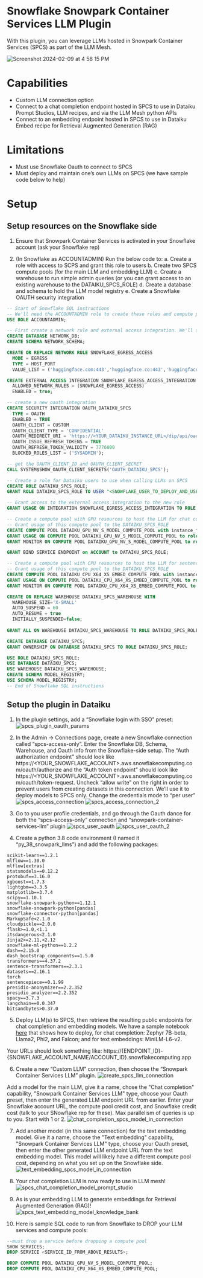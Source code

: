 # Snowflake Snowpark Container Services LLM Plugin

With this plugin, you can leverage LLMs hosted in Snowpark Container Services (SPCS) as part of the LLM Mesh.

![Screenshot 2024-02-09 at 4 58 15 PM](https://github.com/dataiku/dss-plugin-snowpark-container-services-llm/assets/22987725/155dc4dd-148f-484a-a6c5-6643a52b2b2c)

# Capabilities

- Custom LLM connection option
- Connect to a chat completion endpoint hosted in SPCS to use in Dataiku Prompt Studios, LLM recipes, and via the LLM Mesh python APIs
- Connect to an embedding endpoint hosted in SPCS to use in Dataiku Embed recipe for Retrieval Augmented Generation (RAG)

# Limitations

- Must use Snowflake Oauth to connect to SPCS
- Must deploy and maintain one’s own LLMs on SPCS (we have sample code below to help)

# Setup
## Setup resources on the Snowflake side
1. Ensure that Snowpark Container Services is activated in your Snowflake account (ask your Snowflake rep)

2. (In Snowflake as ACCOUNTADMIN) Run the below code to:
	a. Create a role with access to SCPS and grant this role to users
	b. Create two SPCS compute pools (for the main LLM and embedding LLM)
	c. Create a warehouse to run simple admin queries (or you can grant access to an existing warehouse to the DATAIKU_SPCS_ROLE)
	d. Create a database and schema to hold the LLM model registry
	e. Create a Snowflake OAUTH security integration  

``` sql
-- Start of Snowflake SQL instructions
-- We'll need the ACCOUNTADMIN role to create these roles and compute pools
USE ROLE ACCOUNTADMIN;

-- First create a network rule and external access integration. We'll store them in a dedicated DB/Schema
CREATE DATABASE NETWORK_DB;
CREATE SCHEMA NETWORK_SCHEMA;

CREATE OR REPLACE NETWORK RULE SNOWFLAKE_EGRESS_ACCESS
  MODE = EGRESS
  TYPE = HOST_PORT
  VALUE_LIST = ('huggingface.com:443','huggingface.co:443','huggingface.com:80','huggingface.co:80');

CREATE EXTERNAL ACCESS INTEGRATION SNOWFLAKE_EGRESS_ACCESS_INTEGRATION
  ALLOWED_NETWORK_RULES = (SNOWFLAKE_EGRESS_ACCESS)
  ENABLED = true;

-- create a new oauth integration
CREATE SECURITY INTEGRATION OAUTH_DATAIKU_SPCS
  TYPE = OAUTH
  ENABLED = TRUE
  OAUTH_CLIENT = CUSTOM
  OAUTH_CLIENT_TYPE = 'CONFIDENTIAL'
  OAUTH_REDIRECT_URI = 'https://<YOUR_DATAIKU_INSTANCE_URL>/dip/api/oauth2-callback'
  OAUTH_ISSUE_REFRESH_TOKENS = TRUE
  OAUTH_REFRESH_TOKEN_VALIDITY = 7776000
  BLOCKED_ROLES_LIST = ('SYSADMIN');

-- get the OAUTH_CLIENT_ID and OAUTH_CLIENT_SECRET
CALL SYSTEM$SHOW_OAUTH_CLIENT_SECRETS('OAUTH_DATAIKU_SPCS');

-- Create a role for Dataiku users to use when calling LLMs on SPCS
CREATE ROLE DATAIKU_SPCS_ROLE;
GRANT ROLE DATAIKU_SPCS_ROLE TO USER "<SNOWFLAKE_USER_TO_DEPLOY_AND_USE_MODELS>";

-- Grant access to the external access integration to the new role
GRANT USAGE ON INTEGRATION SNOWFLAKE_EGRESS_ACCESS_INTEGRATION TO ROLE DATAIKU_SPCS_ROLE;

-- Create a compute pool with GPU resources to host the LLM for chat completion. GPU_3 is the smallest type with GPUs
-- Grant usage of this compute pool to the DATAIKU_SPCS_ROLE
CREATE COMPUTE POOL DATAIKU_GPU_NV_S_MODEL_COMPUTE_POOL with instance_family=GPU_NV_S min_nodes=1 max_nodes=1;
GRANT USAGE ON COMPUTE POOL DATAIKU_GPU_NV_S_MODEL_COMPUTE_POOL to role DATAIKU_SPCS_ROLE;
GRANT MONITOR ON COMPUTE POOL DATAIKU_GPU_NV_S_MODEL_COMPUTE_POOL to role DATAIKU_SPCS_ROLE;

GRANT BIND SERVICE ENDPOINT on ACCOUNT to DATAIKU_SPCS_ROLE;

-- Create a compute pool with CPU resources to host the LLM for sentence embeddings. STANDARD_1 is the smallest type
-- Grant usage of this compute pool to the DATAIKU_SPCS_ROLE
CREATE COMPUTE POOL DATAIKU_CPU_X64_XS_EMBED_COMPUTE_POOL with instance_family=CPU_X64_XS min_nodes=1 max_nodes=1;
GRANT USAGE ON COMPUTE POOL DATAIKU_CPU_X64_XS_EMBED_COMPUTE_POOL to role DATAIKU_SPCS_ROLE;
GRANT MONITOR ON COMPUTE POOL DATAIKU_CPU_X64_XS_EMBED_COMPUTE_POOL to role DATAIKU_SPCS_ROLE;

CREATE OR REPLACE WAREHOUSE DATAIKU_SPCS_WAREHOUSE WITH
  WAREHOUSE_SIZE='X-SMALL'
  AUTO_SUSPEND = 60
  AUTO_RESUME = true
  INITIALLY_SUSPENDED=false;
  
GRANT ALL ON WAREHOUSE DATAIKU_SPCS_WAREHOUSE TO ROLE DATAIKU_SPCS_ROLE;

CREATE DATABASE DATAIKU_SPCS;
GRANT OWNERSHIP ON DATABASE DATAIKU_SPCS TO ROLE DATAIKU_SPCS_ROLE;

USE ROLE DATAIKU_SPCS_ROLE;
USE DATABASE DATAIKU_SPCS;
USE WAREHOUSE DATAIKU_SPCS_WAREHOUSE;
CREATE SCHEMA MODEL_REGISTRY;
USE SCHEMA MODEL_REGISTRY;
-- End of Snowflake SQL instructions
```

## Setup the plugin in Dataiku
1. In the plugin settings, add a “Snowflake login with SSO” preset:
![spcs_plugin_oauth_params](https://github.com/dataiku/dss-plugin-snowpark-container-services-llm/assets/22987725/938ba63f-6713-4820-9462-9474f8ec6708)

2. In the Admin -> Connections page, create a new Snowflake connection called “spcs-access-only”. Enter the Snowflake DB, Schema, Warehouse, and Oauth info from the Snowflake-side setup. The “Auth authorization endpoint” should look like https://<YOUR_SNOWFLAKE_ACCOUNT>.aws.snowflakecomputing.com/oauth/authorize and the “Auth token endpoint” should look like https://<YOUR_SNOWFLAKE_ACCOUNT>.aws.snowflakecomputing.com/oauth/token-request. Uncheck “allow write” on the right in order to prevent users from creating datasets in this connection. We’ll use it to deploy models to SPCS only. Change the credentials mode to “per user”
![spcs_access_connection](https://github.com/dataiku/dss-plugin-snowpark-container-services-llm/assets/22987725/4fd6fa52-9b02-4479-af03-9d95c5f285bb)
![spcs_access_connection_2](https://github.com/dataiku/dss-plugin-snowpark-container-services-llm/assets/22987725/b99d299b-fa7d-4612-948a-228d9fdb1010)

3. Go to you user profile credentials, and go through the Oauth dance for both the “spcs-access-only” connection and “snowpark-container-services-llm” plugin
![spcs_user_oauth](https://github.com/dataiku/dss-plugin-snowpark-container-services-llm/assets/22987725/5e5dc06b-a4ab-49c0-b319-f4e283265d41)
![spcs_user_oauth_2](https://github.com/dataiku/dss-plugin-snowpark-container-services-llm/assets/22987725/c832f93b-d5dc-498f-9916-e875c94e1217)


4. Create a python 3.8 code environment (I named it “py_38_snowpark_llms”) and add the following packages:
```
scikit-learn==1.2.1
mlflow==1.30.0
mlflow[extras]
statsmodels==0.12.2
protobuf==3.16.0
xgboost==1.7.3
lightgbm==3.3.5
matplotlib==3.7.4
scipy==1.10.1
snowflake-snowpark-python==1.12.1
snowflake-snowpark-python[pandas]
snowflake-connector-python[pandas]
MarkupSafe<2.1.0
cloudpickle==2.0.0
flask>=1.0,<1.1
itsdangerous<2.1.0
Jinja2>=2.11,<2.12
snowflake-ml-python==1.2.2
dash==2.15.0
dash_bootstrap_components==1.5.0
transformers==4.37.2
sentence-transformers==2.3.1
datasets==2.16.1
torch
sentencepiece==0.1.99
presidio-anonymizer==2.2.352
presidio_analyzer==2.2.352
spacy==3.7.3
langchain==0.0.347
bitsandbytes>0.37.0
```

5. Deploy LLM(s) to SPCS, then retrieve the resulting public endpoints for chat completion and embedding models. We have a sample notebook [here](Deploy_LLMs_to_Snowpark_Container_Services.ipynb) that shows how to deploy, for chat completion: Zephyr 7B-beta, Llama2, Phi2, and Falcon; and for text embeddings: MiniLM-L6-v2.

Your URLs should look something like: https://{ENDPOINT_ID}-{SNOWFLAKE_ACCOUNT_NAME/ACCOUNT_ID}.snowflakecomputing.app

6. Create a new “Custom LLM” connection, then choose the “Snowpark Container Services LLM” plugin.
![create_spcs_llm_connection](https://github.com/dataiku/dss-plugin-snowpark-container-services-llm/assets/22987725/26b9b008-c4ab-4909-afc3-5f7717e56dc1)

Add a model for the main LLM, give it a name, chose the "Chat completion" capability, "Snowpark Container Services LLM" type, choose your Oauth preset, then enter the generated LLM endpoint URL from earlier. Enter your Snowflake account URL, the compute pool credit cost, and Snowflake credit cost (talk to your SNowflake rep for these). Max parallelism of queries is up to you. Start with 1 or 2.
![chat_completion_spcs_model_in_connection](https://github.com/dataiku/dss-plugin-snowpark-container-services-llm/assets/22987725/ed61fbcb-cecd-4c88-b7ca-80922321eab7)

7. Add another model (in this same connection) for the text embedding model. Give it a name, choose the "Text embedding" capability, "Snowpark Container Services LLM" type, choose your Oauth preset, then enter the other generated LLM endpoint URL from the text embedding model. This model will likely have a different compute pool cost, depending on what you set up on the Snowflake side.
![text_embedding_spcs_model_in_connection](https://github.com/dataiku/dss-plugin-snowpark-container-services-llm/assets/22987725/c0ba3669-e4a6-473b-8f76-f91f0af691e7)

8. Your chat completion LLM is now ready to use in LLM mesh!
![spcs_chat_completion_model_prompt_studio](https://github.com/dataiku/dss-plugin-snowpark-container-services-llm/assets/22987725/075a49b9-d8ed-4814-96ef-23b04b9aec54)

9. As is your embedding LLM to generate embeddings for Retrieval Augmented Generation (RAG)!
![spcs_text_embedding_model_knowledge_bank](https://github.com/dataiku/dss-plugin-snowpark-container-services-llm/assets/22987725/631fe96c-616f-4ea3-8c41-ff2c9ee5b98a)

10. Here is sample SQL code to run from Snowflake to DROP your LLM services and compute pools:

```sql
--must drop a service before dropping a compute pool
SHOW SERVICES;
DROP SERVICE <SERVICE_ID_FROM_ABOVE_RESULTS>;

DROP COMPUTE POOL DATAIKU_GPU_NV_S_MODEL_COMPUTE_POOL;
DROP COMPUTE POOL DATAIKU_CPU_X64_XS_EMBED_COMPUTE_POOL;
```
